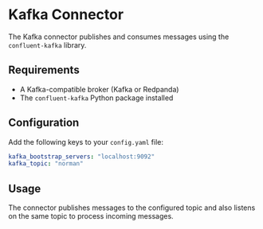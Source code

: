 # Kafka Connector

The Kafka connector publishes and consumes messages using the `confluent-kafka` library.

## Requirements

- A Kafka-compatible broker (Kafka or Redpanda)
- The `confluent-kafka` Python package installed

## Configuration

Add the following keys to your `config.yaml` file:

```yaml
kafka_bootstrap_servers: "localhost:9092"
kafka_topic: "norman"
```

## Usage

The connector publishes messages to the configured topic and also listens on the same topic to process incoming messages.
